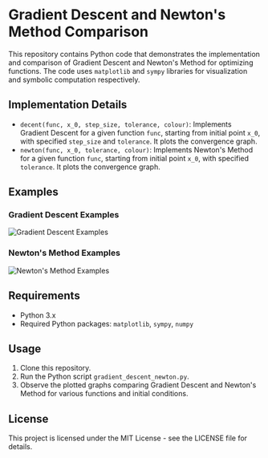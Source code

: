 # Gradient Descent and Newton's Method Comparison

This repository contains Python code that demonstrates the implementation and comparison of Gradient Descent and Newton's Method for optimizing functions. The code uses `matplotlib` and `sympy` libraries for visualization and symbolic computation respectively.

## Implementation Details

- `decent(func, x_0, step_size, tolerance, colour)`: Implements Gradient Descent for a given function `func`, starting from initial point `x_0`, with specified `step_size` and `tolerance`. It plots the convergence graph.
- `newton(func, x_0, tolerance, colour)`: Implements Newton's Method for a given function `func`, starting from initial point `x_0`, with specified `tolerance`. It plots the convergence graph.

## Examples

### Gradient Descent Examples
![Gradient Descent Examples](images/gradient_descent_examples.png)

### Newton's Method Examples
![Newton's Method Examples](images/newtons_method_examples.png)

## Requirements

- Python 3.x
- Required Python packages: `matplotlib`, `sympy`, `numpy`

## Usage

1. Clone this repository.
2. Run the Python script `gradient_descent_newton.py`.
3. Observe the plotted graphs comparing Gradient Descent and Newton's Method for various functions and initial conditions.

## License

This project is licensed under the MIT License - see the LICENSE file for details.
